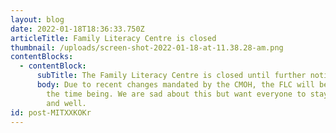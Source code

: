 ```yaml
---
layout: blog
date: 2022-01-18T18:36:33.750Z
articleTitle: Family Literacy Centre is closed
thumbnail: /uploads/screen-shot-2022-01-18-at-11.38.28-am.png
contentBlocks:
  - contentBlock:
      subTitle: The Family Literacy Centre is closed until further notice
      body: Due to recent changes mandated by the CMOH, the FLC will be closing for
        the time being. We are sad about this but want everyone to stay healthy
        and well.
id: post-MITXXKOKr
---
```


